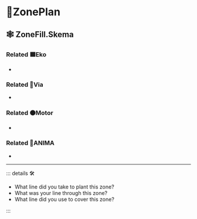 # 🔻<via>ZonePlan</via>

## 🕸 ZoneFill.Skema

### Related 🟩<ekos>Eko</ekos>

-

### Related 🔻<via>Via</via>

-

### Related 🟠<motor>Motor</motor>

-

### Related 💜<anima>ANIMA</anima>

-

---

<!-- =================================================== -->
<!-- =================================================== -->
<!-- =================================================== -->
<!-- =================================================== -->
<!-- =================================================== -->
::: details 🛠

- What line did you take to plant this zone?
- What was your line through this zone?
- What line did you use to cover this zone?

:::
